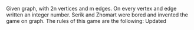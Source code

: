 Given graph, with 2n vertices and m edges. On every vertex and edge written an integer number. Serik and Zhomart were bored and invented the game on graph. The rules of this game are the following:
Updated
